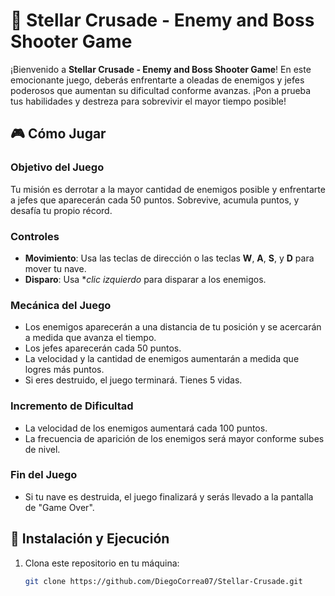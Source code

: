 # 🚀 Stellar Crusade - Enemy and Boss Shooter Game

¡Bienvenido a **Stellar Crusade - Enemy and Boss Shooter Game**! En este emocionante juego, deberás enfrentarte a oleadas de enemigos y jefes poderosos que aumentan su dificultad conforme avanzas. ¡Pon a prueba tus habilidades y destreza para sobrevivir el mayor tiempo posible!

## 🎮 Cómo Jugar

### Objetivo del Juego
Tu misión es derrotar a la mayor cantidad de enemigos posible y enfrentarte a jefes que aparecerán cada 50 puntos. Sobrevive, acumula puntos, y desafía tu propio récord.

### Controles
- **Movimiento**: Usa las teclas de dirección o las teclas **W**, **A**, **S**, y **D** para mover tu nave.
- **Disparo**: Usa **clic izquierdo* para disparar a los enemigos.

### Mecánica del Juego
- Los enemigos aparecerán a una distancia de tu posición y se acercarán a medida que avanza el tiempo.
- Los jefes aparecerán cada 50 puntos.
- La velocidad y la cantidad de enemigos aumentarán a medida que logres más puntos.
- Si eres destruido, el juego terminará. Tienes 5 vidas.

### Incremento de Dificultad
- La velocidad de los enemigos aumentará cada 100 puntos.
- La frecuencia de aparición de los enemigos será mayor conforme subes de nivel.
  
### Fin del Juego
- Si tu nave es destruida, el juego finalizará y serás llevado a la pantalla de "Game Over".

## 🚀 Instalación y Ejecución

1. Clona este repositorio en tu máquina:
   ```bash
   git clone https://github.com/DiegoCorrea07/Stellar-Crusade.git

